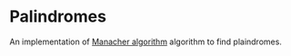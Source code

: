 # Palindromes

An implementation of [Manacher algorithm](https://en.wikipedia.org/wiki/Longest_palindromic_substring) algorithm to find plaindromes.

